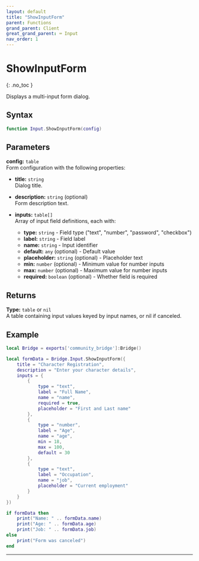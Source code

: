 ```yaml
---
layout: default
title: "ShowInputForm"
parent: Functions
grand_parent: Client
great_grand_parent: ⌨️ Input
nav_order: 1
---
```


# ShowInputForm
{: .no_toc }

Displays a multi-input form dialog.

## Syntax

```lua
function Input.ShowInputForm(config)
```

## Parameters

**config:** `table`  
Form configuration with the following properties:

- **title:** `string`  
  Dialog title.

- **description:** `string` (optional)  
  Form description text.

- **inputs:** `table[]`  
  Array of input field definitions, each with:
  - **type:** `string` - Field type ("text", "number", "password", "checkbox")
  - **label:** `string` - Field label
  - **name:** `string` - Input identifier
  - **default:** `any` (optional) - Default value
  - **placeholder:** `string` (optional) - Placeholder text
  - **min:** `number` (optional) - Minimum value for number inputs
  - **max:** `number` (optional) - Maximum value for number inputs
  - **required:** `boolean` (optional) - Whether field is required

## Returns

**Type:** `table` or `nil`  
A table containing input values keyed by input names, or nil if canceled.

## Example

```lua
local Bridge = exports['community_bridge']:Bridge()

local formData = Bridge.Input.ShowInputForm({
    title = "Character Registration",
    description = "Enter your character details",
    inputs = {
        {
            type = "text",
            label = "Full Name",
            name = "name",
            required = true,
            placeholder = "First and Last name"
        },
        {
            type = "number",
            label = "Age",
            name = "age",
            min = 18,
            max = 100,
            default = 30
        },
        {
            type = "text",
            label = "Occupation",
            name = "job",
            placeholder = "Current employment"
        }
    }
})

if formData then
    print("Name: " .. formData.name)
    print("Age: " .. formData.age)
    print("Job: " .. formData.job)
else
    print("Form was canceled")
end
```

---
